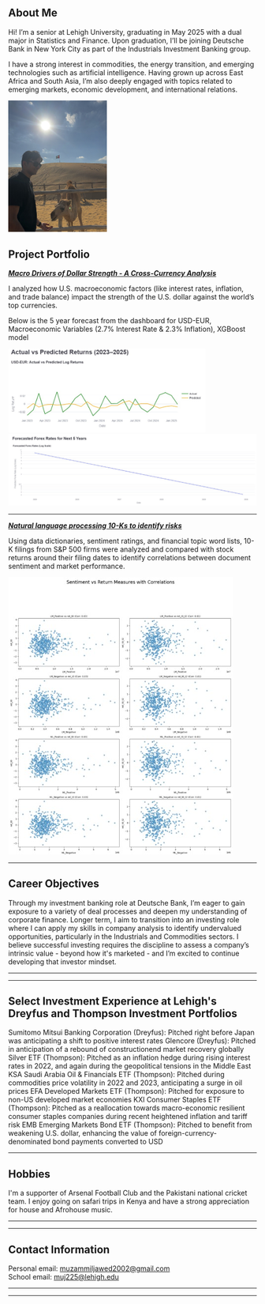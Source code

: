 ## About Me

Hi! I’m a senior at Lehigh University, graduating in May 2025 with a dual major in Statistics and Finance. Upon graduation, I’ll be joining Deutsche Bank in New York City as part of the Industrials Investment Banking group.

I have a strong interest in commodities, the energy transition, and emerging technologies such as artificial intelligence. Having grown up across East Africa and South Asia, I’m also deeply engaged with topics related to emerging markets, economic development, and international relations.

<img src="images/camel.jpg" width="200"/>

## Project Portfolio

<!-- You can link to other websites, PDFs in this repo, and other pages in this repo -->


_**[Macro Drivers of Dollar Strength - A Cross-Currency Analysis](https://thereddestbulls.streamlit.app/)**_

I analyzed how U.S. macroeconomic factors (like interest rates, inflation, and trade balance) impact the strength of the U.S. dollar against the world’s top currencies.

Below is the 5 year forecast from the dashboard for USD-EUR, Macroeconomic Variables (2.7% Interest Rate & 2.3% Inflation), XGBoost model

<img src="images/avp.jpg" width="400"/>
<img src="images/forecast.jpg" width="600"/>


---

_**[Natural language processing 10-Ks to identify risks](midtermreport.md)**_

Using data dictionaries, sentiment ratings, and financial topic word lists, 10-K filings from S&P 500 firms were analyzed and compared with stock returns around their filing dates to identify correlations between document sentiment and market performance.

<img src="images/correlationscores.jpg"/>



---

## Career Objectives

Through my investment banking role at Deutsche Bank, I’m eager to gain exposure to a variety of deal processes and deepen my understanding of corporate finance. Longer term, I aim to transition into an investing role where I can apply my skills in company analysis to identify undervalued opportunities, particularly in the Industrials and Commodities sectors. I believe successful investing requires the discipline to assess a company’s intrinsic value - beyond how it's marketed - and I’m excited to continue developing that investor mindset.

---

---

## Select Investment Experience at Lehigh's Dreyfus and Thompson Investment Portfolios

Sumitomo Mitsui Banking Corporation (Dreyfus): Pitched right before Japan was anticipating a shift to positive interest rates
Glencore (Dreyfus): Pitched in anticipation of a rebound of constructionend market recovery globally
Silver ETF (Thompson): Pitched as an inflation hedge during rising interest rates in 2022, and again during the geopolitical tensions in the Middle East
KSA Saudi Arabia Oil & Financials ETF (Thompson): Pitched during commodities price volatility in 2022 and 2023, anticipating a surge in oil prices
EFA Developed Markets ETF (Thompson): Pitched for exposure to non-US developed market economies
KXI Consumer Staples ETF (Thompson): Pitched as a reallocation towards macro-economic resilient consumer staples companies during recent heightened inflation and tariff risk
EMB Emerging Markets Bond ETF (Thompson): Pitched to benefit from weakening U.S. dollar, enhancing the value of foreign-currency-denominated bond payments converted to USD


---

## Hobbies

I'm a supporter of Arsenal Football Club and the Pakistani national cricket team. I enjoy going on safari trips in Kenya and have a strong appreciation for house and Afrohouse music.

---
---

## Contact Information

Personal email: muzammiljawed2002@gmail.com     
School email: muj225@lehigh.edu    

---

---
